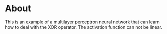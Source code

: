# About

This is an example of a multilayer perceptron neural network that can learn how to deal with the XOR operator. The activation function can not be linear.
